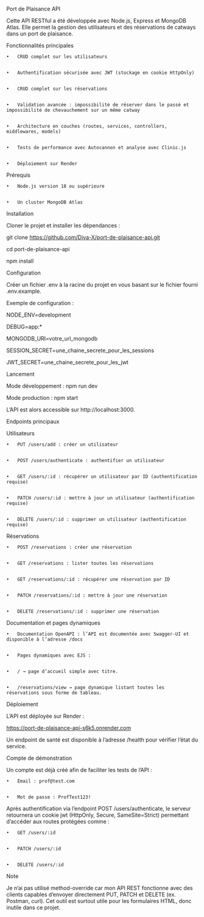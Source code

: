 Port de Plaisance API


Cette API RESTful a été développée avec Node.js, Express et MongoDB Atlas.
Elle permet la gestion des utilisateurs et des réservations de catways dans un port de plaisance.


Fonctionnalités principales


	•	CRUD complet sur les utilisateurs

 
	•	Authentification sécurisée avec JWT (stockage en cookie HttpOnly)

 
	•	CRUD complet sur les réservations

 
	•	Validation avancée : impossibilité de réserver dans le passé et impossibilité de chevauchement sur un même catway

 
	•	Architecture en couches (routes, services, controllers, middlewares, models)

 
	•	Tests de performance avec Autocannon et analyse avec Clinic.js

 
	•	Déploiement sur Render

 
Prérequis


	•	Node.js version 18 ou supérieure

 
	•	Un cluster MongoDB Atlas


Installation




Cloner le projet et installer les dépendances :




git clone https://github.com/Diva-X/port-de-plaisance-api.git




cd port-de-plaisance-api




npm install




Configuration




Créer un fichier .env à la racine du projet en vous basant sur le fichier fourni .env.example.




Exemple de configuration :




NODE_ENV=development




DEBUG=app:*




MONGODB_URI=votre_url_mongodb




SESSION_SECRET=une_chaine_secrete_pour_les_sessions




JWT_SECRET=une_chaine_secrete_pour_les_jwt




Lancement




Mode développement : npm run dev




Mode production : npm start




L’API est alors accessible sur http://localhost:3000.




Endpoints principaux




Utilisateurs


	•	PUT /users/add : créer un utilisateur

 
	•	POST /users/authenticate : authentifier un utilisateur

 
	•	GET /users/:id : récupérer un utilisateur par ID (authentification requise)

 
	•	PATCH /users/:id : mettre à jour un utilisateur (authentification requise)

 
	•	DELETE /users/:id : supprimer un utilisateur (authentification requise)


Réservations


	•	POST /reservations : créer une réservation

 
	•	GET /reservations : lister toutes les réservations

 
	•	GET /reservations/:id : récupérer une réservation par ID

 
	•	PATCH /reservations/:id : mettre à jour une réservation

 
	•	DELETE /reservations/:id : supprimer une réservation
 

 Documentation et pages dynamiques

 
	•	Documentation OpenAPI : l’API est documentée avec Swagger-UI et disponible à l’adresse /docs

 
 	•	Pages dynamiques avec EJS :

  
	•	/ → page d’accueil simple avec titre.

 
	•	/reservations/view → page dynamique listant toutes les réservations sous forme de tableau.
 

Déploiement


L’API est déployée sur Render :


https://port-de-plaisance-api-s6k5.onrender.com


Un endpoint de santé est disponible à l’adresse /health pour vérifier l’état du service.


Compte de démonstration


Un compte est déjà créé afin de faciliter les tests de l’API :


	•	Email : prof@test.com

 
	•	Mot de passe : ProfTest123!
 

Après authentification via l’endpoint POST /users/authenticate, le serveur retournera un cookie jwt (HttpOnly, Secure, SameSite=Strict) permettant d’accéder aux routes protégées comme :


	•	GET /users/:id

 
	•	PATCH /users/:id

 
	•	DELETE /users/:id
 
 
Note


Je n’ai pas utilisé method-override car mon API REST fonctionne avec des clients capables d’envoyer directement PUT, PATCH et DELETE (ex. Postman, curl). Cet outil est surtout utile pour les formulaires HTML, donc inutile dans ce projet.
